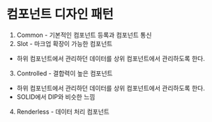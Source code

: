 # 컴포넌트 디자인 패턴

1. Common - 기본적인 컴포넌트 등록과 컴포넌트 통신
2. Slot - 마크업 확장이 가능한 컴포넌트
  - 하위 컴포넌트에서 관리하던 데이터를 상위 컴포넌트에서 관리하도록 한다.
3. Controlled - 결합력이 높은 컴포넌트
  - 하위 컴포넌트에서 관리하던 데이터를 상위 컴포넌트에서 관리하도록 한다.
  - SOLID에서 DIP와 비슷한 느낌
4. Renderless - 데이터 처리 컴포넌트
